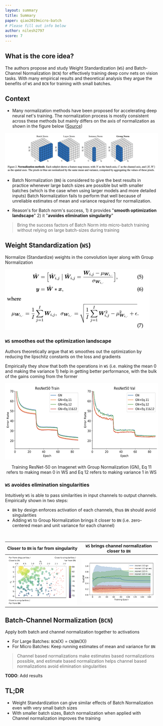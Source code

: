 ```yaml
---
layout: summary
title: Summary
paper: qiao2019micro-batch
# Please fill out info below
author: nilesh2797
score: 7
---
```


## What is the core idea?
The authors propose and study Weight Standardization (`WS`) and Batch-Channel Normalization (`BCN`) for effectively training deep conv nets on vision tasks. With many empirical results and theoretical analysis they argue the benefits of `WS` and `BCN` for training with small batches.

## Context
* Many normalization methods have been proposed for accelerating deep neural net's training. The normalization process is mostly consistent across these methods but mainly differs on the axis of normalization as shown in the figure below ([Source](https://arxiv.org/pdf/1803.08494.pdf))
<p align="center"><img src="qiao2019micro-batch_2/normalization-general.png" width="1000"/></p>

* Batch Normalization (`BN`) is considered to give the best results in practice whenever large batch sizes are possible but with smaller batches (which is the case when using larger models and more detailed inputs) Batch Normalization fails to perform that well because of unreliable estimates of mean and variance required for normalization.

* Reason's for Batch norm's success, 1) it provides "**smooth optimization landscape**" 2) it "**avoides elimination singularity**"

> Bring the success factors of Batch Norm into micro-batch training without relying on large batch-sizes during training

## Weight Standardization (`WS`)
Normalize (Standardize) weights in the convolution layer along with Group Normalization
<p align="left"><img src="qiao2019micro-batch_2/ws-equation.png" height="200"/></p>

### `WS` smoothes out the optimization landscape
Authors theoretically argue that `WS` smoothes out the optimization by reducing the lipschitz constants on the loss and gradients

Empirically they show that both the operations in `WS` (i.e. making the mean 0 and making the variance 1) help in getting better performance, with the bulk of the gains coming from the former

<!-- Training ResNet-50 on Imagenet with Group Normalization (GN), Eq 11 refers to making mean 0 in WS and Eq 12 refers to making variance 1 in WS
:----------------------------:
<img src="qiao2019micro-batch_2/ws-ablation.png" height="250"/> | -->

<p align="center"><img src="qiao2019micro-batch_2/ws-ablation.png" height="250"/></p>
<p align="center">Training ResNet-50 on Imagenet with Group Normalization (GN), Eq 11 refers to making mean 0 in WS and Eq 12 refers to making variance 1 in WS</p>

### `WS` avoides elimination singularities
Intuitively `WS` is able to pass similarities in input channels to output channels. Empirically shown in two steps:
  * `BN` by design enforces activation of each channels, thus `BN` should avoid singularities
  * Adding `WS` to Group Normalization brings it closer to `BN` (i.e. zero-centered mean and unit variance for each channel)
<br>

Closer to `BN` is far from singularity | `WS` brings channel normalization closer to `BN`
:-------------------------------------:|:---------------------------------------------:
<img src="qiao2019micro-batch_2/bn-singularity.png" width="500"/> | <img src="qiao2019micro-batch_2/ws-bn.png" width="500"/>

## Batch-Channel Normalization (`BCN`)
Apply both batch and channel normalization together to activations
* For Large Batches: `BCN`(X) = `CN`(`BN`(X))
* For Micro Batches: Keep running estimates of mean and variance for `BN`

> Channel based normalizations make estimates based normalizations possible, and estimate based normalization helps channel based normalizations avoid elimination singularities

**TODO**: Add results

## TL;DR
* Weight Standardization can give similar effects of Batch Normalization even with very small batch sizes 
* With smaller batch sizes, Batch normalization when applied with Channel normalization improves the training 
